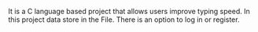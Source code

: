 It is a C language based project that allows users improve typing speed. In this project data store in the File. There is an option to log in or register.
